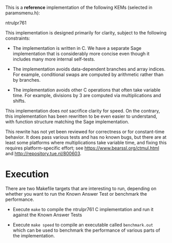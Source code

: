 This is a **reference** implementation of the following KEMs (selected in
paramsmenu.h):

  ntrulpr761

This implementation is designed primarily for clarity, subject to the following
constraints:

  * The implementation is written in C. We have a separate Sage
    implementation that is considerably more concise even though it includes
    many more internal self-tests.

  * The implementation avoids data-dependent branches and array
    indices. For example, conditional swaps are computed by arithmetic rather
    than by branches.

  * The implementation avoids other C operations that often take
    variable time. For example, divisions by 3 are computed via multiplications
    and shifts.

This implementation does _not_ sacrifice clarity for speed. On the contrary,
this implementation has been rewritten to be even easier to understand, with
function structure matching the Sage implementation.

This rewrite has not yet been reviewed for correctness or for constant-time
behavior. It does pass various tests and has no known bugs, but there are at
least some platforms where multiplications take variable time, and fixing this
requires platform-specific effort; see https://www.bearssl.org/ctmul.html and
http://repository.tue.nl/800603.

# Execution

There are two Makefile targets that are interesting to run, depending on whether you want to run the Known Answer Test or benchmark the performance.

  * Execute `make` to compile the ntrulpr761 C implementation and run it against
    the Known Answer Tests

  * Execute `make speed` to compile an executable called `benchmark.out` which
    can be used to benchmark the performance of various parts of the
    implementation.

